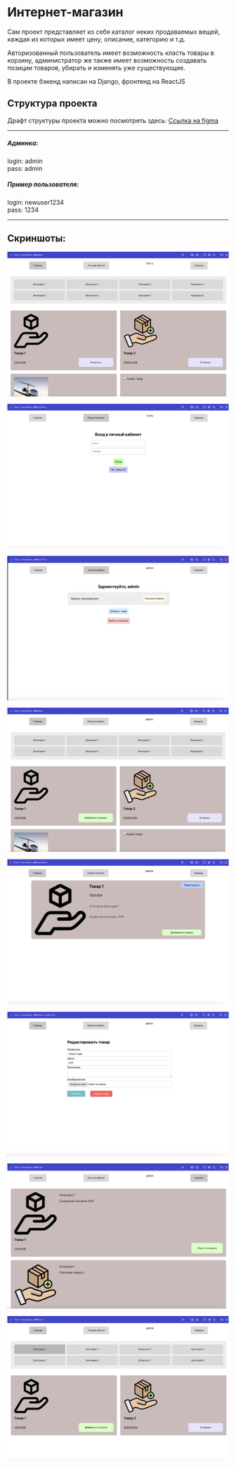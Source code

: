 # Интернет-магазин

Сам проект представляет из себя каталог неких продаваемых вещей, каждая из которых имеет цену, описание, категорию и т.д.

Авторизованный пользователь имеет возможность класть товары в корзину, администратор же также имеет возможность создавать позиции товаров, убирать и изменять уже существующие.

В проекте бэкенд написан на Django, фронтенд на ReactJS

## Структура проекта
Драфт структуры проекта можно посмотреть здесь:
[Ссылка на figma](https://www.figma.com/design/l60Std7QxiUSEj4Gvk21eW/%D0%A1%D1%82%D1%80%D1%83%D0%BA%D1%82%D1%83%D1%80%D0%B0-%D0%BF%D1%80%D0%BE%D0%B5%D0%BA%D1%82%D0%B0-(%D0%B8%D0%BD%D1%82%D0%B5%D1%80%D0%BD%D0%B5%D1%82-%D0%BC%D0%B0%D0%B3%D0%B0%D0%B7%D0%B8%D0%BD)?node-id=0-1&t=VOw9Dsd7b97hF6ka-1)

---

##### Админка:
login: admin  
pass: admin

##### Пример пользователя: 
login: newuser1234  
pass: 1234

---

## Скриншоты:
![Главная, гость](screens/main-guest.png)

![Авторизация](screens/auth.png)

![Профиль](screens/profile.png)

![Главная, админ](screens/main-admin.png)

![Страница продукта](screens/product-page.png)

![Редактирование продукта](screens/edit-product.png)

![Корзина](screens/cart.png)

![Категории](screens/category.png)
